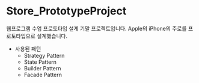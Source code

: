 # Store_PrototypeProject
웹프로그램 수업 프로토타입 설계 기말 프로젝트입니다.
Apple의 iPhone의 주로를 프로토타입으로 설계했습니다.
+ 사용된 패턴 
  + Strategy Pattern
  + State Pattern
  + Builder Pattern
  + Facade Pattern
